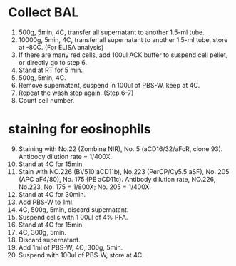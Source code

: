 # Collect BAL
1.	500g, 5min, 4C, transfer all supernatant to another 1.5-ml tube.
2.	10000g, 5min, 4C, transfer all supernatant to another 1.5-ml tube, store at -80C. (For ELISA analysis)
3.	If there are many red cells, add 100ul ACK buffer to suspend cell pellet, or directly go to step 6.
4.	Stand at RT for 5 min.
5.	500g, 5min, 4C.
6.	Remove supernatant, suspend in 100ul of PBS-W, keep at 4C.
7.	Repeat the wash step again. (Step 6-7)
8.	Count cell number.
# staining for eosinophils
9.	Staining with No.22 (Zombine NIR), No. 5 (aCD16/32/aFcR, clone 93). Antibody dilution rate = 1/400X.
10.	Stand at 4C for 15min.
11.	Stain with NO.226 (BV510 aCD11b), No.223 (PerCP/Cy5.5 aSF), No. 205 (APC aF4/80), No. 175 (PE aCD11c). Antibody dilution rate, NO.226, No.223, No. 175 = 1/800X; No. 205 = 1/400X.
12.	Stand at 4C for 30min.
13.	Add PBS-W to 1ml. 
14.	4C, 500g, 5min, discard supernatant.
15.	Suspend cells with 1 00ul of 4% PFA.
16.	Stand at 4C for 15min.
17.	4C, 300g, 5min.
18.	Discard supernatant.
19.	Add 1ml of PBS-W, 4C, 300g, 5min.
20. Suspend with 100ul of PBS-W, store at 4C.
